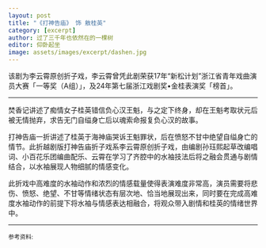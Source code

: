 ```yaml
---
layout: post
title: "《打神告庙》 饰 敫桂英"
category: [excerpt]
author: 过了三千年也依然在的一棵树
editor: 仰卧起坐
image: assets/images/excerpt/dashen.jpg
---
```


该剧为李云霄原创折子戏，李云霄曾凭此剧荣获17年“新松计划”浙江省青年戏曲演员大赛「一等奖（A组）」，及24年第七届浙江戏剧奖•金桂表演奖「榜首」。

---

焚香记讲述了痴情女子桂英错信负心汉王魁，与之定下终身，却在王魁考取状元后被无情抛弃，求告无门自缢身亡后以魂索命报复负心汉的故事。

打神告庙一折讲述了桂英于海神庙哭诉王魁罪状，后在愤怒不甘中绝望自缢身亡的情节。此折越剧版打神告庙折子戏系李云霄原创折子戏，由编剧孙珏熙起草改编唱词、小百花乐团编曲配乐、云霄在学习了齐腔中的水袖技法后将之融会贯通与剧情结合，以水袖展现人物细腻的情感变化。

此折戏中高难度的水袖动作和浓烈的情感载量使得表演难度非常高，演员需要将悲伤、愤怒、绝望、不甘等情绪状态有层次地、恰当地展现出来，同时要在完成高难度水袖动作的前提下将水袖与情感表达相融合，将观众带入剧情和桂英的情绪世界中。

---
<p>
<small>
参考资料: <br />
</small>
</p>
